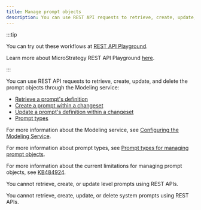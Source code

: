 ```yaml
---
title: Manage prompt objects
description: You can use REST API requests to retrieve, create, update, and delete the prompt objects through the Modeling service.
---
```


:::tip

You can try out these workflows at [REST API Playground](https://www.postman.com/microstrategysdk/workspace/microstrategy-rest-api/folder/16131298-02d537e0-b0b3-4e13-b613-1cd863b7db88?ctx=documentation).

Learn more about MicroStrategy REST API Playground [here](/docs/getting-started/playground.md).

:::

You can use REST API requests to retrieve, create, update, and delete the prompt objects through the Modeling service:

- [Retrieve a prompt's definition](retrieve-a-prompts-definition.md)
- [Create a prompt within a changeset](create-a-prompt-within-a-changeset.md)
- [Update a prompt's definition within a changeset](update-a-prompts-definition-within-a-changeset.md)
- [Prompt types](prompt-types/prompt-types.md)

For more information about the Modeling service, see [Configuring the Modeling Service](https://www2.microstrategy.com/producthelp/Current/InstallConfig/en-us/Content/modeling_service.htm).

For more information about prompt types, see [Prompt types for managing prompt objects](prompt-types/prompt-types.md).

For more information about the current limitations for managing prompt objects, see [KB484924](https://community.microstrategy.com/s/article/Functionality-vs-limitations-for-creating-and-editing-prompts-via-REST-APIs).

You cannot retrieve, create, or update level prompts using REST APIs.

You cannot retrieve, create, update, or delete system prompts using REST APIs.
